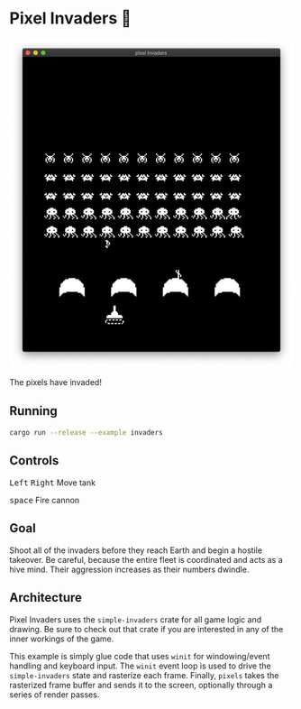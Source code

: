 # Pixel Invaders 👾

![Pixel Invaders](../../img/invaders.png)

The pixels have invaded!

## Running

```bash
cargo run --release --example invaders
```

## Controls

<kbd>Left</kbd> <kbd>Right</kbd> Move tank

<kbd>space</kbd> Fire cannon

## Goal

Shoot all of the invaders before they reach Earth and begin a hostile takeover. Be careful, because the entire fleet is coordinated and acts as a hive mind. Their aggression increases as their numbers dwindle.

## Architecture

Pixel Invaders uses the `simple-invaders` crate for all game logic and drawing. Be sure to check out that crate if you are interested in any of the inner workings of the game.

This example is simply glue code that uses `winit` for windowing/event handling and keyboard input. The `winit` event loop is used to drive the `simple-invaders` state and rasterize each frame. Finally, `pixels` takes the rasterized frame buffer and sends it to the screen, optionally through a series of render passes.
